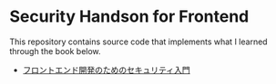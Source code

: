 # Security Handson for Frontend
This repository contains source code that implements what I learned through the book below.
- [フロントエンド開発のためのセキュリティ入門](https://amzn.asia/d/4X6VUP5)
